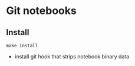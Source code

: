 # Git notebooks

## Install
```
make install
```
- install git hook that strips notebook binary data
